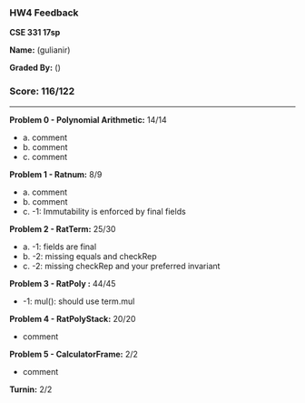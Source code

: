 ### HW4 Feedback

**CSE 331 17sp**

**Name:** <student name> (gulianir)

**Graded By:** <ta name> (<ta email>)

### Score: 116/122
---

**Problem 0 - Polynomial Arithmetic:** 14/14

- a. comment
- b. comment
- c. comment

**Problem 1 - Ratnum:** 8/9

- a. comment
- b. comment
- c. -1: Immutability is enforced by final fields 

**Problem 2 - RatTerm:** 25/30

- a. -1: fields are final 
- b. -2: missing equals and checkRep 
- c. -2: missing checkRep and your preferred invariant

**Problem 3 - RatPoly :** 44/45

- -1: mul(): should use term.mul 

**Problem 4 - RatPolyStack:** 20/20

- comment

**Problem 5 - CalculatorFrame:** 2/2

- comment

**Turnin:** 2/2

